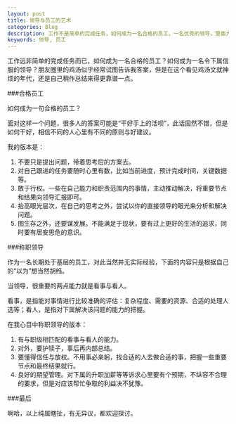 ```yaml
---
layout: post
title: 领导与员工的艺术
categories: Blog
description: 工作不是简单的完成任务，如何成为一名合格的员工，一名优秀的领导，里面大有学问。
keywords: 领导, 员工
---
```


工作远非简单的完成任务而已，如何成为一名合格的员工？如何成为一名令下属信服的领导？朋友圈里的鸡汤似乎经常试图告诉我答案，但是在这个看见鸡汤文就神烦的年代，还是自己稍作总结来得更靠谱一点。

###合格员工

如何成为一句合格的员工？

面对这样一个问题，很多人的答案可能是“干好手上的活呗”，此话固然不错，但是如何干好，相信不同的人心里有不同的原则与好建议。

我的版本是：

1. 不要只是提出问题，带着思考后的方案去。
2. 对自己跟进的任务要随时心里有数，比如当前进度，预计完成时间，关键数据等。
3. 敢于行权。一些在自己能力和职责范围内的事情，主动推动解决，将重要节点和结果向领导汇报即可。
4. 抬高眼光层次，在自己的思考之外，尝试以你的直接领导的眼光来分析和解决问题。
5. 图生存之外，还要谋发展。不能满足于现状，要有过上更好的生活的追求，同时要有居安思危的意识。

###称职领导

作为一名长期处于基层的员工，对此当然并无实际经验，下面的内容只是根据自己的“以为”想当然胡绉。

当领导，很重要的两点能力就是看事与看人。

看事，是指能对事情进行比较准确的评估：复杂程度、需要的资源、合适的处理人选等；看人，是指对下属解决该问题的能力的把握。

在我心目中称职领导的版本：

1. 有与职级相匹配的看事与看人的能力。
2. 对外，要护犊子，事后再内部总结。
3. 要懂得信任与放权。不用事必亲躬，找合适的人去做合适的事，把握一些重要节点和最终结果就行。
4. 良好的期望管理。对下属的升职加薪等等诉求心里要有个预期，不纵容不合理的要求，但是对应该帮忙争取的利益决不犹豫。

###最后

啊哈，以上纯属瞎扯，有无异议，都欢迎探讨。
